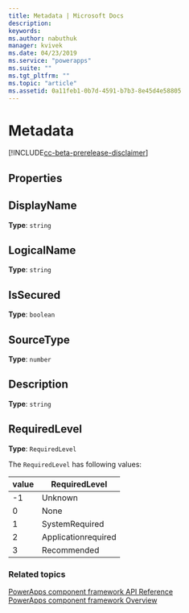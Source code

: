 ```yaml
---
title: Metadata | Microsoft Docs
description: 
keywords:
ms.author: nabuthuk
manager: kvivek
ms.date: 04/23/2019
ms.service: "powerapps"
ms.suite: ""
ms.tgt_pltfrm: ""
ms.topic: "article"
ms.assetid: 0a11feb1-0b7d-4591-b7b3-8e45d4e58805
---
```


# Metadata

[!INCLUDE[cc-beta-prerelease-disclaimer](../../../includes/cc-beta-prerelease-disclaimer.md)]

## Properties

## DisplayName

**Type**: `string`

## LogicalName 

**Type**: `string`

## IsSecured

**Type**: `boolean`

## SourceType

**Type**: `number`

## Description

**Type**: `string`

## RequiredLevel

**Type**: `RequiredLevel`

The `RequiredLevel` has following values:

|value|RequiredLevel|
|---|---|
|-1|Unknown|
|0|None|
|1|SystemRequired|
|2|Applicationrequired|
|3|Recommended|


### Related topics

[PowerApps component framework API Reference](../reference/index.md)<br/>
[PowerApps component framework Overview](../overview.md)